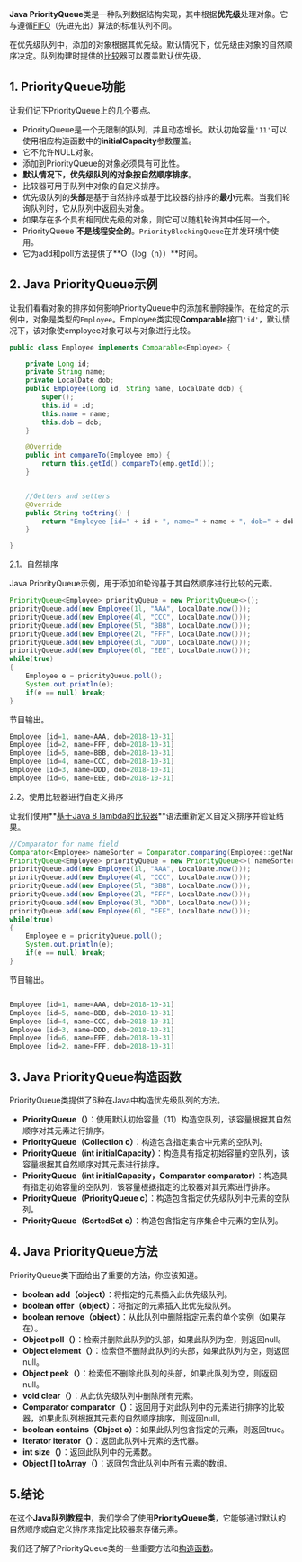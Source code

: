 **Java PriorityQueue**类是一种队列数据结构实现，其中根据**优先级**处理对象。它与遵循[FIFO](https://en.wikipedia.org/wiki/FIFO_(computing_and_electronics))（先进先出）算法的标准队列不同。

在优先级队列中，添加的对象根据其优先级。默认情况下，优先级由对象的自然顺序决定。队列构建时提供的[比较](https://howtodoinjava.com/java/collections/java-comparator/)器可以覆盖默认优先级。

## 1. PriorityQueue功能

让我们记下PriorityQueue上的几个要点。

- PriorityQueue是一个无限制的队列，并且动态增长。默认初始容量`'11'`可以使用相应构造函数中的**initialCapacity**参数覆盖。
- 它不允许NULL对象。
- 添加到PriorityQueue的对象必须具有可比性。
- **默认情况下，**优先级队列的对象**按自然顺序排序**。
- 比较器可用于队列中对象的自定义排序。
- 优先级队列的**头部**是基于自然排序或基于比较器的排序的**最小**元素。当我们轮询队列时，它从队列中返回头对象。
- 如果存在多个具有相同优先级的对象，则它可以随机轮询其中任何一个。
- PriorityQueue **不是线程安全的**。`PriorityBlockingQueue`在并发环境中使用。
- 它为add和poll方法提供了**O（log（n））**时间。

## 2. Java PriorityQueue示例

让我们看看对象的排序如何影响PriorityQueue中的添加和删除操作。在给定的示例中，对象是类型的`Employee`。Employee类实现**Comparable**接口`'id'`，默认情况下，该对象使employee对象可以与对象进行比较。

```java
public class Employee implements Comparable<Employee> {

    private Long id;
    private String name;
    private LocalDate dob;
    public Employee(Long id, String name, LocalDate dob) {
        super();
        this.id = id;
        this.name = name;
        this.dob = dob;
    }

    @Override
    public int compareTo(Employee emp) {
        return this.getId().compareTo(emp.getId());
    }


    //Getters and setters
    @Override
    public String toString() {
        return "Employee [id=" + id + ", name=" + name + ", dob=" + dob + "]";
    }

}
```

2.1。自然排序

Java PriorityQueue示例，用于添加和轮询基于其自然顺序进行比较的元素。

```java
PriorityQueue<Employee> priorityQueue = new PriorityQueue<>();
priorityQueue.add(new Employee(1l, "AAA", LocalDate.now()));
priorityQueue.add(new Employee(4l, "CCC", LocalDate.now()));
priorityQueue.add(new Employee(5l, "BBB", LocalDate.now()));
priorityQueue.add(new Employee(2l, "FFF", LocalDate.now()));
priorityQueue.add(new Employee(3l, "DDD", LocalDate.now()));
priorityQueue.add(new Employee(6l, "EEE", LocalDate.now()));
while(true)
{
    Employee e = priorityQueue.poll();
    System.out.println(e);
    if(e == null) break;
}
```

节目输出。

```java
Employee [id=1, name=AAA, dob=2018-10-31]
Employee [id=2, name=FFF, dob=2018-10-31]
Employee [id=5, name=BBB, dob=2018-10-31]
Employee [id=4, name=CCC, dob=2018-10-31]
Employee [id=3, name=DDD, dob=2018-10-31]
Employee [id=6, name=EEE, dob=2018-10-31]
```

2.2。使用比较器进行自定义排序

让我们使用**[基于Java 8 lambda的比较器](https://howtodoinjava.com/java8/using-comparator-becomes-easier-with-lambda-expressions-java-8/)**语法重新定义自定义排序并验证结果。

```java
//Comparator for name field
Comparator<Employee> nameSorter = Comparator.comparing(Employee::getName);
PriorityQueue<Employee> priorityQueue = new PriorityQueue<>( nameSorter );
priorityQueue.add(new Employee(1l, "AAA", LocalDate.now()));
priorityQueue.add(new Employee(4l, "CCC", LocalDate.now()));
priorityQueue.add(new Employee(5l, "BBB", LocalDate.now()));
priorityQueue.add(new Employee(2l, "FFF", LocalDate.now()));
priorityQueue.add(new Employee(3l, "DDD", LocalDate.now()));
priorityQueue.add(new Employee(6l, "EEE", LocalDate.now()));
while(true)
{
    Employee e = priorityQueue.poll();
    System.out.println(e);
    if(e == null) break;
}
```

节目输出。

```java

Employee [id=1, name=AAA, dob=2018-10-31]
Employee [id=5, name=BBB, dob=2018-10-31]
Employee [id=4, name=CCC, dob=2018-10-31]
Employee [id=3, name=DDD, dob=2018-10-31]
Employee [id=6, name=EEE, dob=2018-10-31]
Employee [id=2, name=FFF, dob=2018-10-31]
```

## 3. Java PriorityQueue构造函数

PriorityQueue类提供了6种在Java中构造优先级队列的方法。

- **PriorityQueue（）**：使用默认初始容量（11）构造空队列，该容量根据其自然顺序对其元素进行排序。
- **PriorityQueue（Collection c）**：构造包含指定集合中元素的空队列。
- **PriorityQueue（int initialCapacity）**：构造具有指定初始容量的空队列，该容量根据其自然顺序对其元素进行排序。
- **PriorityQueue（int initialCapacity，Comparator comparator）**：构造具有指定初始容量的空队列，该容量根据指定的比较器对其元素进行排序。
- **PriorityQueue（PriorityQueue c）**：构造包含指定优先级队列中元素的空队列。
- **PriorityQueue（SortedSet c）**：构造包含指定有序集合中元素的空队列。

## 4. Java PriorityQueue方法

PriorityQueue类下面给出了重要的方法，你应该知道。

- **boolean add（object）**：将指定的元素插入此优先级队列。
- **boolean offer（object）**：将指定的元素插入此优先级队列。
- **boolean remove（object）**：从此队列中删除指定元素的单个实例（如果存在）。
- **Object poll（）**：检索并删除此队列的头部，如果此队列为空，则返回null。
- **Object element（）**：检索但不删除此队列的头部，如果此队列为空，则返回null。
- **Object peek（）**：检索但不删除此队列的头部，如果此队列为空，则返回null。
- **void clear（）**：从此优先级队列中删除所有元素。
- **Comparator comparator（）**：返回用于对此队列中的元素进行排序的比较器，如果此队列根据其元素的自然顺序排序，则返回null。
- **boolean contains（Object o）**：如果此队列包含指定的元素，则返回true。
- **Iterator iterator（）**：返回此队列中元素的迭代器。
- **int size（）**：返回此队列中的元素数。
- **Object [] toArray（）**：返回包含此队列中所有元素的数组。

## 5.结论

在这个**Java队列教程中**，我们学会了使用**PriorityQueue类**，它能够通过默认的自然顺序或自定义排序来指定比较器来存储元素。

我们还了解了PriorityQueue类的一些重要方法和[构造函数](https://howtodoinjava.com/oops/java-constructors/)。